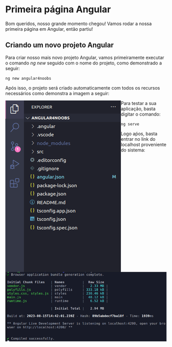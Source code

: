 # Primeira página Angular

Bom queridos, nosso grande momento chegou! Vamos rodar a nossa primeira página em Angular, então partiu!

## Criando um novo projeto Angular

Para criar nosso mais novo projeto Angular, vamos primeiramente executar o comando _ng new_ seguido com o nome do projeto, como demonstrado a seguir:

```
ng new angular4noobs 
```

Após isso, o projeto será criado automaticamente com todos os recursos necessários como demonstra a imagem a seguir:

<img align="left" src="/content/image/image.png" alt="Recursos Angular">

Para testar a sua aplicação, basta digitar o comando:

```
ng serve 
```

Logo aṕos, basta entrar no link do localhost proveniente do sistema:

<img align="left" src="/content/image/terminal.png" alt="Porta do localhost">
